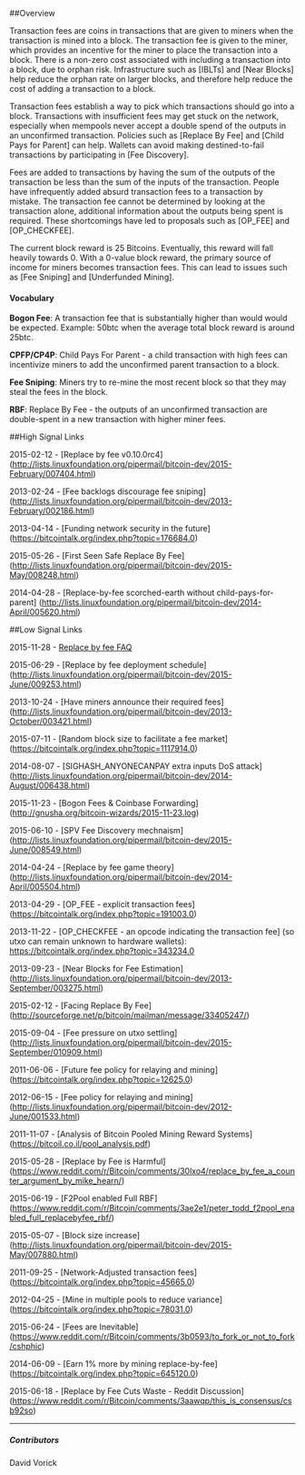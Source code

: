 ##Overview

Transaction fees are coins in transactions that are given to miners when the transaction is mined into a block. The transaction fee is given to the miner, which provides an incentive for the miner to place the transaction into a block. There is a non-zero cost associated with including a transaction into a block, due to orphan risk. Infrastructure such as [IBLTs] and [Near Blocks] help reduce the orphan rate on larger blocks, and therefore help reduce the cost of adding a transaction to a block.

Transaction fees establish a way to pick which transactions should go into a block. Transactions with insufficient fees may get stuck on the network, especially when mempools never accept a double spend of the outputs in an unconfirmed transaction. Policies such as [Replace By Fee] and [Child Pays for Parent] can help. Wallets can avoid making destined-to-fail transactions by participating in [Fee Discovery].

Fees are added to transactions by having the sum of the outputs of the transaction be less than the sum of the inputs of the transaction. People have infrequently added absurd transaction fees to a transaction by mistake. The transaction fee cannot be determined by looking at the transaction alone, additional information about the outputs being spent is required. These shortcomings have led to proposals such as [OP_FEE] and [OP_CHECKFEE].

The current block reward is 25 Bitcoins. Eventually, this reward will fall heavily towards 0. With a 0-value block reward, the primary source of income for miners becomes transaction fees. This can lead to issues such as [Fee Sniping] and [Underfunded Mining].

#### Vocabulary

**Bogon Fee**: A transaction fee that is substantially higher than would would be expected. Example: 50btc when the average total block reward is around 25btc.

**CPFP/CP4P**: Child Pays For Parent - a child transaction with high fees can incentivize miners to add the unconfirmed parent transaction to a block.

**Fee Sniping**: Miners try to re-mine the most recent block so that they may steal the fees in the block.

**RBF**: Replace By Fee - the outputs of an unconfirmed transaction are double-spent in a new transaction with higher miner fees.

##High Signal Links

2015-02-12 - [Replace by fee v0.10.0rc4] (http://lists.linuxfoundation.org/pipermail/bitcoin-dev/2015-February/007404.html)

2013-02-24 - [Fee backlogs discourage fee sniping] (http://lists.linuxfoundation.org/pipermail/bitcoin-dev/2013-February/002186.html)

2013-04-14 - [Funding network security in the future] (https://bitcointalk.org/index.php?topic=176684.0)

2015-05-26 - [First Seen Safe Replace By Fee] (http://lists.linuxfoundation.org/pipermail/bitcoin-dev/2015-May/008248.html)

2014-04-28 - [Replace-by-fee scorched-earth without child-pays-for-parent] (http://lists.linuxfoundation.org/pipermail/bitcoin-dev/2014-April/005620.html)

##Low Signal Links

2015-11-28 - [Replace by fee FAQ](https://www.reddit.com/r/Bitcoin/comments/3urm8o/optin_rbf_is_misunderstood_ask_questions_about_it/)

2015-06-29 - [Replace by fee deployment schedule] (http://lists.linuxfoundation.org/pipermail/bitcoin-dev/2015-June/009253.html)

2013-10-24 - [Have miners announce their required fees] (http://lists.linuxfoundation.org/pipermail/bitcoin-dev/2013-October/003421.html)

2015-07-11 - [Random block size to facilitate a fee market] (https://bitcointalk.org/index.php?topic=1117914.0)

2014-08-07 - [SIGHASH_ANYONECANPAY extra inputs DoS attack] (http://lists.linuxfoundation.org/pipermail/bitcoin-dev/2014-August/006438.html)

2015-11-23 - [Bogon Fees & Coinbase Forwarding] (http://gnusha.org/bitcoin-wizards/2015-11-23.log)

2015-06-10 - [SPV Fee Discovery mechnaism] (http://lists.linuxfoundation.org/pipermail/bitcoin-dev/2015-June/008549.html)

2014-04-24 - [Replace by fee game theory] (http://lists.linuxfoundation.org/pipermail/bitcoin-dev/2014-April/005504.html)

2013-04-29 - [OP_FEE - explicit transaction fees] (https://bitcointalk.org/index.php?topic=191003.0)

2013-11-22 - [OP_CHECKFEE - an opcode indicating the transaction fee] (so utxo can remain unknown to hardware wallets): https://bitcointalk.org/index.php?topic=343234.0

2013-09-23 - [Near Blocks for Fee Estimation] (http://lists.linuxfoundation.org/pipermail/bitcoin-dev/2013-September/003275.html)

2015-02-12 - [Facing Replace By Fee] (http://sourceforge.net/p/bitcoin/mailman/message/33405247/)

2015-09-04 - [Fee pressure on utxo settling] (http://lists.linuxfoundation.org/pipermail/bitcoin-dev/2015-September/010909.html)

2011-06-06 - [Future fee policy for relaying and mining] (https://bitcointalk.org/index.php?topic=12625.0)

2012-06-15 - [Fee policy for relaying and mining] (http://lists.linuxfoundation.org/pipermail/bitcoin-dev/2012-June/001533.html)

2011-11-07 - [Analysis of Bitcoin Pooled Mining Reward Systems] (https://bitcoil.co.il/pool_analysis.pdf)

2015-05-28 - [Replace by Fee is Harmful] (https://www.reddit.com/r/Bitcoin/comments/30lxo4/replace_by_fee_a_counter_argument_by_mike_hearn/)

2015-06-19 - [F2Pool enabled Full RBF] (https://www.reddit.com/r/Bitcoin/comments/3ae2e1/peter_todd_f2pool_enabled_full_replacebyfee_rbf/)

2015-05-07 - [Block size increase] (http://lists.linuxfoundation.org/pipermail/bitcoin-dev/2015-May/007880.html)

2011-09-25 - [Network-Adjusted transaction fees] (https://bitcointalk.org/index.php?topic=45665.0)

2012-04-25 - [Mine in multiple pools to reduce variance] (https://bitcointalk.org/index.php?topic=78031.0)

2015-06-24 - [Fees are Inevitable] (https://www.reddit.com/r/Bitcoin/comments/3b0593/to_fork_or_not_to_fork/cshphic)

2014-06-09 - [Earn 1% more by mining replace-by-fee] (https://bitcointalk.org/index.php?topic=645120.0)

2015-06-18 - [Replace by Fee Cuts Waste - Reddit Discussion] (https://www.reddit.com/r/Bitcoin/comments/3aawqp/this_is_consensus/csb92so)

------

##### Contributors

David Vorick
